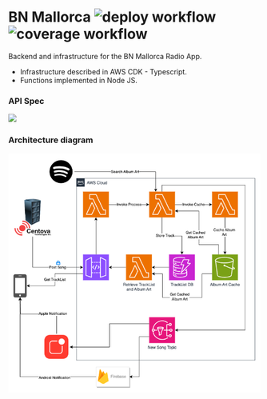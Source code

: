 # BN Mallorca ![deploy workflow](https://github.com/xiscosc/bn_mallorca_backend/actions/workflows/aws-deploy.yml/badge.svg) ![coverage workflow](https://github.com/xiscosc/bn_mallorca_backend/actions/workflows/coverage.yml/badge.svg)

Backend and infrastructure for the BN Mallorca Radio App.

- Infrastructure described in AWS CDK - Typescript.
- Functions implemented in Node JS.

### API Spec

<img src="http://online.swagger.io/validator?url=https://raw.githubusercontent.com/xiscosc/bn_mallorca_backend/main/open-api.v1.json">

### Architecture diagram
![diagram.png](diagram.png)